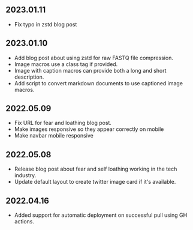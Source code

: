 ## 2023.01.11

- Fix typo in zstd blog post

## 2023.01.10

- Add blog post about using zstd for raw FASTQ file compression.
- Image macros use a class tag if provided.
- Image with caption macros can provide both a long and short description.
- Add script to convert markdown documents to use captioned image macros.

## 2022.05.09

- Fix URL for fear and loathing blog post.
- Make images responsive so they appear correctly on mobile
- Make navbar mobile responsive

## 2022.05.08

- Release blog post about fear and self loathing working in the tech industry.
- Update default layout to create twitter image card if it's available.

## 2022.04.16

- Added support for automatic deployment on successful pull using GH actions.
